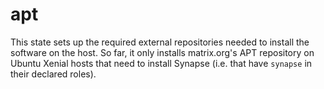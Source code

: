 # apt

This state sets up the required external repositories needed to install the software on the host. So far, it only installs matrix.org's APT repository on Ubuntu Xenial hosts that need to install Synapse (i.e. that have `synapse` in their declared roles).
